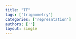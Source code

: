 ```yaml
---
title: "TF"
tags: ['trignometry']
categories: ['represntation']
authors: ['']
layout: single
---
```

